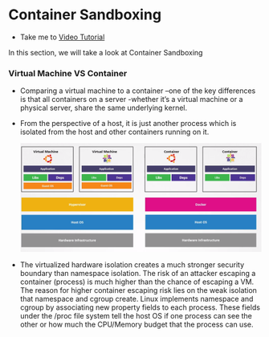 # Container Sandboxing
  - Take me to [Video Tutorial](https://kodekloud.com/courses/1378608/lectures/31704678)

In this section, we will take a look at Container Sandboxing


### Virtual Machine VS Container

- Comparing a virtual machine to a container –one of the key differences is that all containers on a server -whether it’s a virtual machine or a physical server, share the same underlying kernel.

- From the perspective of a host, it is just another process which is isolated from the host and other containers running on it.

  ![vm1](../../images/vm1.png)
- The virtualized hardware isolation creates a much stronger security boundary than namespace isolation. The risk of an attacker escaping a container (process) is much higher than the chance of escaping a VM. The reason for higher container escaping risk lies on the weak isolation that namespace and cgroup create. Linux implements namespace and cgroup by associating new property fields to each process. These fields under the /proc file system tell the host OS if one process can see the other or how much the CPU/Memory budget that the process can use.
